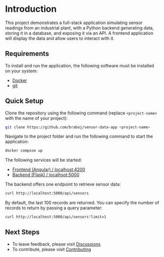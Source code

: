 # Introduction

This project demonstrates a full-stack application simulating sensor 
readings from an industrial plant, with a Python backend generating data, 
storing it in a database, and exposing it via an API. A frontend application
will display the data and allow users to interact with it.

## Requirements

To install and run the application, the following software must be installed
on your system:

- [Docker](https://docs.docker.com/engine/install/)
- [git](https://git-scm.com/downloads)

## Quick Setup

Clone the repository using the following command (replace `<project-name>` 
with the name of your project):

```bash
git clone https://github.com/braboj/sensor-data-app <project-name>
```

Navigate to the project folder and run the following command to start 
the application:

```bash
docker compose up
```

The following services will be started:

- [Frontend (Angular) / localhost:4200](http://localhost:4200)
- [Backend (Flask) / localhsot:5000](http://localhost:5000)

The backend offers one endpoint to retrieve sensor data:

```bash
curl http://localhost:5000/api/sensors
```

By default, the last 100 records are returned. You can specify the number of
records to return by passing a query parameter:

```bash
curl http://localhost:5000/api/sensors?limit=1
```
## Next Steps
- To leave feedback, please visit [Discussions](https://github.com/braboj/the-great-wall/discussions)
- To contribute, please visit [Contributing](https://github.com/braboj/sensor-data-app/blob/main/CONTRIBUTING.md)